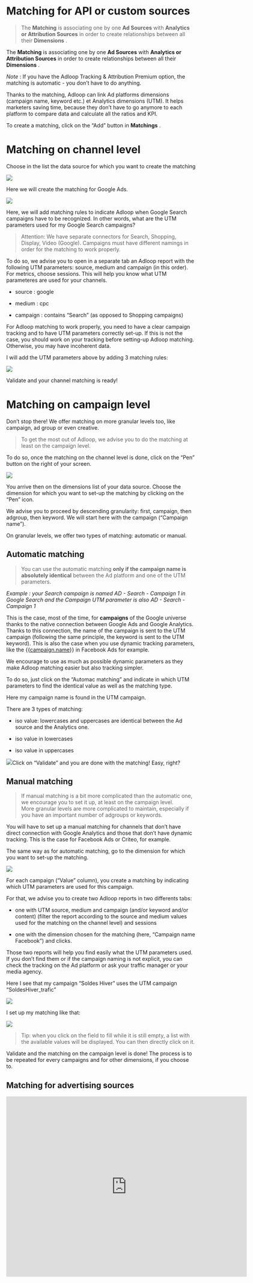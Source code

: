 # Matching for API or custom sources


> The  **Matching** is associating one by one  **Ad Sources**  with  **Analytics or Attribution Sources**  in order to create relationships between all their  **Dimensions** . 

The  **Matching** is associating one by one  **Ad Sources**  with  **Analytics or Attribution Sources**  in order to create relationships between all their  **Dimensions** . 

 _Note_  : If you have the Adloop Tracking & Attribution Premium option, the matching is automatic - you don’t have to do anything.

Thanks to the matching, Adloop can link Ad platforms dimensions (campaign name, keyword etc.) et Analytics dimensions (UTM). It helps marketers saving time, because they don’t have to go anymore to each platform to compare data and calculate all the ratios and KPI.

To create a matching, click on the “Add” button in  **Matchings** .


# Matching on channel level
Choose in the list the data source for which you want to create the matching

![](.gitbook/image-20231009-143639.png)

Here we will create the matching for Google Ads.

![](.gitbook/image-20231009-143729.png)

Here, we will add matching rules to indicate Adloop when Google Search campaigns have to be recognized. In other words, what are the UTM parameters used for my Google Search campaigns?

> Attention: We have separate connectors for Search, Shopping, Display, Video (Google). Campaigns must have different namings in order for the matching to work properly.

To do so, we advise you to open in a separate tab an Adloop report with the following UTM parameters: source, medium and campaign (in this order). For metrics, choose sessions. This will help you know what UTM parameteres are used for your channels. 


* source : google


* medium : cpc


* campaign : contains “Search” (as opposed to Shopping campaigns)



For Adloop matching to work properly, you need to have a clear campaign tracking and to have UTM parameters correctly set-up. If this is not the case, you should work on your tracking before setting-up Adloop matching. Otherwise, you may have incoherent data. 

I will add the UTM parameters above by adding 3 matching rules: 

![](.gitbook/image-20231009-143853.png)

Validate and your channel matching is ready! 


# Matching on campaign level
Don’t stop there! We offer matching on more granular levels too, like campaign, ad group or even creative. 

> To get the most out of Adloop, we advise you to do the matching at least on the campaign level. 

To do so, once the matching on the channel level is done, click on the “Pen” button on the right of your screen. 

![](.gitbook/image-20231009-143926.png)

You arrive then on the dimensions list of your data source. Choose the dimension for which you want to set-up the matching by clicking on the “Pen” icon. 

We advise you to proceed by descending granularity: first, campaign, then adgroup, then keyword. We will start here with the campaign (“Campaign name”). 

On granular levels, we offer two types of matching: automatic or manual.  

## Automatic matching
> You can use the automatic matching  **only if the campaign name is absolutely identical**  between the Ad platform and one of the UTM parameters. 

 _Example : your Search campaign is named AD - Search - Campaign 1 in Google Search and the Campaign UTM parameter is also AD - Search - Campaign 1_ 

This is the case, most of the time, for  **campaigns** of the Google universe thanks to the native connection between Google Ads and Google Analytics. Thanks to this connection, the name of the campaign is sent to the UTM campaign (following the same principle, the keyword is sent to the UTM keyword). This is also the case when you use dynamic tracking parameters, like the \{\{[campaign.name](http://campaign.name)\}\} in Facebook Ads for example. 

We encourage to use as much as possible dynamic parameters as they make Adloop matching easier but also tracking simpler. 

To do so, just click on the “Automac matching” and indicate in which UTM parameters to find the identical value as well as the matching type.

Here my campaign name is found in the UTM campaign.

There are 3 types of matching:


* iso value: lowercases and uppercases are identical between the Ad source and the Analytics one.

* iso value in lowercases

* iso value in uppercases

![](.gitbook/image-20231009-144014.png)Click on “Validate” and you are done with the matching! Easy, right?  


## Manual matching
> If manual matching is a bit more complicated than the automatic one, we encourage you to set it up, at least on the campaign level. 
\
More granular levels are more complicated to maintain, especially if you have an important number of adgroups or keywords.  

You will have to set up a manual matching for channels that don’t have direct connection with Google Analytics and those that don’t have dynamic tracking. This is the case for Facebook Ads or Criteo, for example.

The same way as for automatic matching, go to the dimension for which you want to set-up the matching. 

![](.gitbook/image-20231009-144100.png)

For each campaign (“Value” column), you create a matching by indicating which UTM parameters are used for this campaign. 

For that, we advise you to create two Adloop reports in two differents tabs: 


* one with UTM source, medium and campaign (and/or keyword and/or content) (filter the report according to the source and medium values used for the matching on the channel level) and sessions


* one with the dimension chosen for the matching (here, “Campaign name Facebook”) and clicks. 



Those two reports will help you find easily what the UTM parameters used. If you don’t find them or if the campaign naming is not explicit, you can check the tracking on the Ad platform or ask your traffic manager or your media agency. 

Here I see that my campaign “Soldes Hiver” uses the UTM campaign “SoldesHiver_trafic”

![](.gitbook/image-20220302-133423.png)

I set up my matching like that: 

![](.gitbook/x.png)

> Tip: when you click on the field to fill while it is still empty, a list with the available values will be displayed. You can then directly click on it. 

Validate and the matching on the campaign level is done! The process is to be repeated for every campaigns and for other dimensions, if you choose to.  


## Matching for advertising sources

<iframe frameborder="0" width="640" height="480" src="https://www.youtube.com/embed/z_5W5g0QdjI?rel=0" data-iframe-loaded="true" allowfullscreen="" scrolling="yes" allow="autoplay; encrypted-media; clipboard-write"></iframe>
